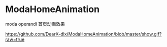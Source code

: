 # ModaHomeAnimation
moda operandi 首页动画效果<p>
https://github.com/DearX-dlx/ModaHomeAnimation/blob/master/show.gif?raw=true
